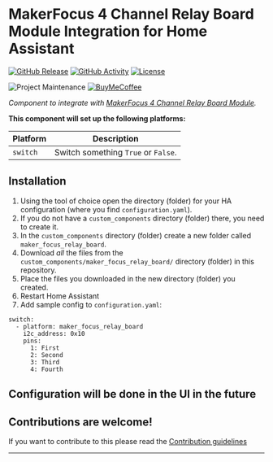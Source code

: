 # MakerFocus 4 Channel Relay Board Module Integration for Home Assistant

[![GitHub Release][releases-shield]][releases]
[![GitHub Activity][commits-shield]][commits]
[![License][license-shield]](LICENSE)

![Project Maintenance][maintenance-shield]
[![BuyMeCoffee][buymecoffeebadge]][buymecoffee]


_Component to integrate with [MakerFocus 4 Channel Relay Board Module][makerfocus]._

**This component will set up the following platforms:**

Platform | Description
-- | --
`switch` | Switch something `True` or `False`.

## Installation

1. Using the tool of choice open the directory (folder) for your HA configuration (where you find `configuration.yaml`).
2. If you do not have a `custom_components` directory (folder) there, you need to create it.
3. In the `custom_components` directory (folder) create a new folder called `maker_focus_relay_board`.
4. Download _all_ the files from the `custom_components/maker_focus_relay_board/` directory (folder) in this repository.
5. Place the files you downloaded in the new directory (folder) you created.
6. Restart Home Assistant
7. Add sample config to `configuration.yaml`:

```
switch:
  - platform: maker_focus_relay_board
    i2c_address: 0x10
    pins:
      1: First
      2: Second
      3: Third
      4: Fourth
```


## Configuration will be done in the UI in the future

<!---->

## Contributions are welcome!

If you want to contribute to this please read the [Contribution guidelines](CONTRIBUTING.md)

***

[releases-shield]: https://img.shields.io/github/release/Misiu/maker_focus_relay_board.svg?style=for-the-badge
[releases]: https://github.com/Misiu/maker_focus_relay_board/releases

[commits-shield]: https://img.shields.io/github/commit-activity/y/Misiu/maker_focus_relay_board.svg?style=for-the-badge
[commits]: https://github.com/Misiu/maker_focus_relay_board/commits/master

[license-shield]: https://img.shields.io/github/license/Misiu/maker_focus_relay_board.svg?style=for-the-badge

[makerfocus]: https://www.makerfocus.com/products/raspberry-pi-expansion-board-4-channel-relay-board-module-for-raspberry-pi-4b-3-model-b-raspberry-pi-3-2-model-b
[buymecoffee]: https://www.buymeacoffee.com/Misiu
[buymecoffeebadge]: https://img.shields.io/badge/buy%20me%20a%20coffee-donate-yellow.svg?style=for-the-badge

[maintenance-shield]: https://img.shields.io/badge/maintainer-%40Misiu-blue.svg?style=for-the-badge
